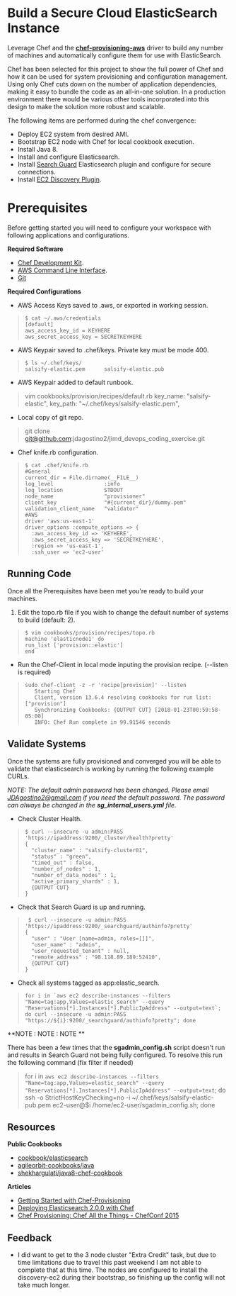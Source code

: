 # Build a Secure Cloud ElasticSearch Instance
Leverage Chef and the **[chef-provisioning-aws](https://github.com/chef/chef-provisioning-aws)** driver to build any number of machines and automatically configure them for use with ElasticSearch.

Chef has been selected for this project to show the full power of Chef and how it can be used for system provisioning and configuration management. Using only Chef cuts down on the number of application dependencies, making it easy to bundle the code as an all-in-one solution. In a production environment there would be various other tools incorporated into this design to make the solution more robust and scalable.  

The following items are performed during the chef convergence:
 - Deploy EC2 system from desired AMI.
 - Bootstrap EC2 node with Chef for local cookbook execution.
 - Install Java 8.
 - Install and configure Elasticsearch.
 - Install [Search Guard](https://github.com/floragunncom/search-guard) Elasticsearch plugin and configure for secure connections.
 - Install [EC2 Discovery Plugin](https://www.elastic.co/guide/en/elasticsearch/plugins/current/discovery-ec2.html).

# Prerequisites
Before getting started you will need to configure your workspace with following applications and configurations.

**Required Software**
 - [Chef Development Kit](https://downloads.chef.io/chefdk).
 - [AWS Command Line Interface](https://aws.amazon.com/cli/).
 - [Git](https://git-scm.com/downloads)

**Required Configurations**
 - AWS Access Keys saved to .aws, or exported in working session.
>     $ cat ~/.aws/credentials
>     [default]
>     aws_access_key_id = KEYHERE
>     aws_secret_access_key = SECRETKEYHERE
- AWS Keypair saved to .chef/keys.
Private key must be mode 400.
>     $ ls ~/.chef/keys/
>     salsify-elastic.pem	   salsify-elastic.pub
- AWS Keypair added to default runbook.
>    vim cookbooks/provision/recipes/default.rb
>      key_name: "salsify-elastic",
>      key_path: "~/.chef/keys/salsify-elastic.pem",
- Local copy of git repo.
> git clone git@github.com:jdagostino2/jimd_devops_coding_exercise.git
- Chef knife.rb configuration.
>     $ cat .chef/knife.rb
>     #General
>     current_dir = File.dirname(__FILE__)
>     log_level                :info
>     log_location             STDOUT
>     node_name                "provisioner"
>     client_key               "#{current_dir}/dummy.pem"
>     validation_client_name   "validator"
>     #AWS
>     driver 'aws:us-east-1'
>     driver_options :compute_options => { 	
>       :aws_access_key_id => 'KEYHERE', 	
>       :aws_secret_access_key => 'SECRETKEYHERE', 	
>       :region => 'us-east-1', 	
>       :ssh_user => 'ec2-user'

## Running Code
Once all the Prerequisites have been met you're ready to build your machines.

 1. Edit the topo.rb file if you wish to change the default number of systems to build (default: 2).

>     $ vim cookbooks/provision/recipes/topo.rb
>     machine 'elasticnode1' do  
>     run_list ['provision::elastic']
>     end
 - Run the Chef-Client in local mode inputing the provision recipe. (--listen is required)
>     sudo chef-client -z -r 'recipe[provision]' --listen
>        Starting Chef
>        Client, version 13.6.4 resolving cookbooks for run list: ["provision"]
>        Synchronizing Cookbooks: {OUTPUT CUT} [2018-01-23T00:59:58-05:00]
>        INFO: Chef Run complete in 99.91546 seconds
## Validate Systems
Once the systems are fully provisioned and converged you will be able to validate that elasticsearch is working by running the following example CURLs.

*NOTE:  The default admin password has been changed. Please email JDAgostino2@gmail.com if you need the default password. The password can always be changed in the **sg_internal_users.yml** file.*
 - Check Cluster Health.
>     $ curl --insecure -u admin:PASS 'https://ipaddress:9200/_cluster/health?pretty'
>     {   
>       "cluster_name" : "salsify-cluster01",   
>       "status" : "green",   
>       "timed_out" : false,  
>       "number_of_nodes" : 1,   
>       "number_of_data_nodes" : 1,  
>       "active_primary_shards" : 1,   
>       {OUTPUT CUT}
>     }

 - Check that Search Guard is up and running.
>      $ curl --insecure -u admin:PASS 'https://ipaddress:9200/_searchguard/authinfo?pretty'
>     {
>       "user" : "User [name=admin, roles=[]]",
>       "user_name" : "admin",
>       "user_requested_tenant" : null,
>       "remote_address" : "98.118.89.189:52410", 		
>       {OUTPUT CUT}
>     }

- Check all systems tagged as app:elastic_search.
>     for i in `aws ec2 describe-instances --filters "Name=tag:app,Values=elastic_search" --query "Reservations[*].Instances[*].PublicIpAddress" --output=text`; do curl --insecure -u admin:PASS "https://${i}:9200/_searchguard/authinfo?pretty"; done

**NOTE : NOTE : NOTE **

There has been a few times that the **sgadmin_config.sh** script doesn't run and results in Search Guard not being fully configured. To resolve this run the following command (fix filter if needed)
 >  for i in `aws ec2 describe-instances --filters "Name=tag:app,Values=elastic_search" --query "Reservations[*].Instances[*].PublicIpAddress" --output=text`; do ssh -o StrictHostKeyChecking=no -i ~/.chef/keys/salsify-elastic-pub.pem ec2-user@$i /home/ec2-user/sgadmin_config.sh; done

## Resources
**Public Cookbooks**
 - [cookbook/elasticsearch](https://github.com/elastic/cookbook-elasticsearch)
 - [agileorbit-cookbooks/java](https://github.com/agileorbit-cookbooks/java)
 - [shekhargulati/java8-chef-cookbook](https://github.com/shekhargulati/java8-chef-cookbook)

**Articles**
 - [Getting Started with Chef-Provisioning](https://christinemdraper.wordpress.com/2015/01/31/deploying-a-multi-node-application-to-aws-using-chef-provisioning/)
 - [Deploying Elasticsearch 2.0.0 with Chef](https://www.elastic.co/blog/deploying-elasticsearch-200-with-chef)
 - [Chef Provisioning: Chef All the Things - ChefConf 2015](https://www.youtube.com/watch?v=LTTejR-5dIU&t=627s)

## Feedback

 - I did want to get to the 3 node cluster "Extra Credit" task, but due to time limitations due to travel this past weekend I am not able to complete that at this time. The nodes are configured to install the discovery-ec2 during their bootstrap, so finishing up the config will not take much longer.
